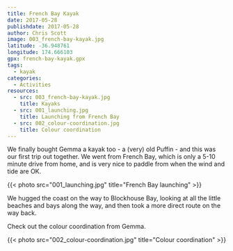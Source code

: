 ```yaml
---
title: French Bay Kayak
date: 2017-05-28
publishdate: 2017-05-28
author: Chris Scott
image: 003_french-bay-kayak.jpg
latitude: -36.948761
longitude: 174.666103
gpx: french-bay-kayak.gpx
tags:
  - kayak
categories:
  - Activities
resources:
  - src: 003_french-bay-kayak.jpg
    title: Kayaks
  - src: 001_launching.jpg
    title: Launching from French Bay
  - src: 002_colour-coordination.jpg
    title: Colour coordination
---
```


We finally bought Gemma a kayak too - a (very) old Puffin - and this was our first trip out together.
We went from French Bay, which is only a 5-10 minute drive from home, and is very nice to paddle from when the wind and tide are OK.

{{< photo src="001_launching.jpg" title="French Bay launching" >}}

We hugged the coast on the way to Blockhouse Bay, looking at all the little beaches and bays along the way, and then took a more direct route on the way back.

Check out the colour coordination from Gemma.

{{< photo src="002_colour-coordination.jpg" title="Colour coordination" >}}